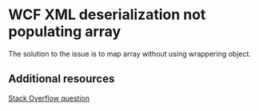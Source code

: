 # WCF XML deserialization not populating array

The solution to the issue is to map array without using wrappering object.

## Additional resources

[Stack Overflow question](https://stackoverflow.com/questions/57313063/wcf-xml-deserialization-not-populating-array)

